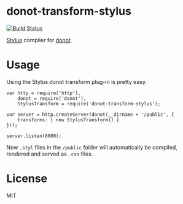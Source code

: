 donot-transform-stylus
======================

[![Build Status](https://travis-ci.org/donotjs/donot-transform-stylus.svg?branch=master)](https://travis-ci.org/donotjs/donot-transform-stylus)

[Stylus](http://npmjs.org/packages/stylus) compiler for [donot](http://github.com/donotjs/donot).

# Usage

Using the Stylus donot transform plug-in is pretty easy.

	var http = require('http'),
	    donot = require('donot'),
	    StylusTransform = require('donot-transform-stylus');

    var server = http.createServer(donot(__dirname + '/public', {
        transforms: [ new StylusTransform() ]
    }));

    server.listen(8000);

Now `.styl` files in the `/public` folder will automatically be compiled, rendered and served as `.css` files.

# License

MIT
